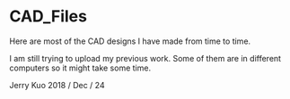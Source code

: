 # CAD_Files
Here are most of the CAD designs I have made from time to time.

I am still trying to upload my previous work. Some of them are in different computers so it might take some time.

Jerry Kuo  2018 / Dec / 24
